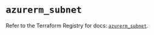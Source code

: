 # `azurerm_subnet`

Refer to the Terraform Registry for docs: [`azurerm_subnet`](https://registry.terraform.io/providers/hashicorp/azurerm/4.7.0/docs/resources/subnet).
